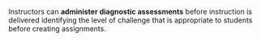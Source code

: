 Instructors can **administer diagnostic assessments** before instruction is delivered identifying the level of challenge that is appropriate to students before creating assignments.